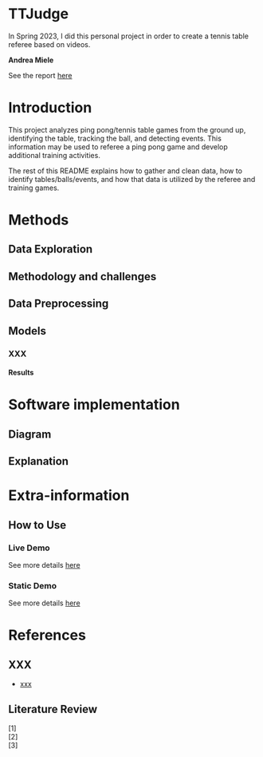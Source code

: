 # TTJudge

In Spring 2023, I did this personal project in order to create a tennis table referee based on videos.

**Andrea Miele**

See the report [here]()

# Introduction
This project analyzes ping pong/tennis table games from the ground up, identifying the table, tracking the ball, and detecting events. This information may be used to referee a ping pong game and develop additional training activities.

The rest of this README explains how to gather and clean data, how to identify tables/balls/events, and how that data is utilized by the referee and training games.

# Methods
## Data Exploration



## Methodology and challenges



## Data Preprocessing


## Models
### XXX
#### Results


# Software implementation
## Diagram


## Explanation

# Extra-information
## How to Use

### Live Demo
See more details [here]()

### Static Demo
See more details [here]()

# References
## XXX
- [xxx]()

## Literature Review
[1]     <br>
[2]     <br>
[3]     <br>
